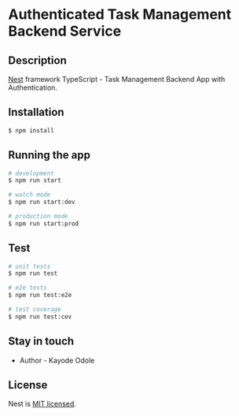 # Authenticated Task Management Backend Service

## Description

[Nest](https://github.com/nestjs/nest) framework TypeScript - Task Management Backend App with Authentication.

## Installation

```bash
$ npm install
```

## Running the app

```bash
# development
$ npm run start

# watch mode
$ npm run start:dev

# production mode
$ npm run start:prod
```

## Test

```bash
# unit tests
$ npm run test

# e2e tests
$ npm run test:e2e

# test coverage
$ npm run test:cov
```

## Stay in touch

- Author - Kayode Odole

## License

Nest is [MIT licensed](LICENSE).
